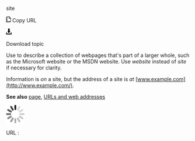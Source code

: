 # 

site

![Copy URL](media/site/Copy.png)
Copy URL

![Download](media/site/Download.png)

Download topic

Use to describe a collection of webpages that's part of a larger whole, such as the Microsoft website or the MSDN website. Use *website* instead of *site* if necessary for clarity.

Information is *on* a site, but the address of a site is *at* [www.example.com](http://www.example.com/).

**See also** [page](https://worldready.cloudapp.net/Styleguide/Read?id=1413&topicid=5650), [URLs and web addresses](https://worldready.cloudapp.net/Styleguide/Read?id=2700&topicid=34905)

![In progress](media/site/activity-large.gif)

URL :
